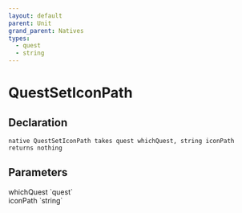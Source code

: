 ```yaml
---
layout: default
parent: Unit
grand_parent: Natives
types:
  - quest
  - string
---
```


# QuestSetIconPath

## Declaration

```
native QuestSetIconPath takes quest whichQuest, string iconPath returns nothing
```

## Parameters
<dl>
  <dt>whichQuest `quest`</dt>
  <dd></dd>

  <dt>iconPath `string`</dt>
  <dd></dd>
</dl>
